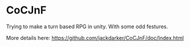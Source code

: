 # CoCJnF
Trying to make a turn based RPG in unity. With some odd festures. 

More details here: https://github.com/jackdarker/CoCJnF/doc/Index.html

